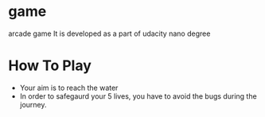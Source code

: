 # game
arcade game
It is developed as a part of udacity nano degree

# How To Play
* Your aim is to reach the water
* In order to safegaurd your 5 lives, you have to avoid the bugs during the journey.

